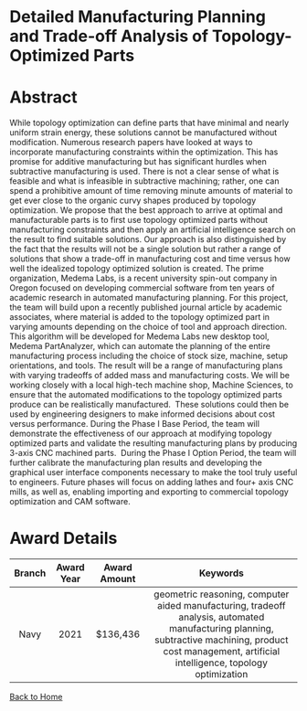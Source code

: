 
Detailed Manufacturing Planning and Trade-off Analysis of Topology-Optimized Parts
==================================================================================

# Abstract


While topology optimization can define parts that have minimal and nearly uniform strain energy, these solutions cannot be manufactured without modification. Numerous research papers have looked at ways to incorporate manufacturing constraints within the optimization. This has promise for additive manufacturing but has significant hurdles when subtractive manufacturing is used. There is not a clear sense of what is feasible and what is infeasible in subtractive machining; rather, one can spend a prohibitive amount of time removing minute amounts of material to get ever close to the organic curvy shapes produced by topology optimization. We propose that the best approach to arrive at optimal and manufacturable parts is to first use topology optimized parts without manufacturing constraints and then apply an artificial intelligence search on the result to find suitable solutions. Our approach is also distinguished by the fact that the results will not be a single solution but rather a range of solutions that show a trade-off in manufacturing cost and time versus how well the idealized topology optimized solution is created. The prime organization, Medema Labs, is a recent university spin-out company in Oregon focused on developing commercial software from ten years of academic research in automated manufacturing planning. For this project, the team will build upon a recently published journal article by academic associates, where material is added to the topology optimized part in varying amounts depending on the choice of tool and approach direction. This algorithm will be developed for Medema Labs new desktop tool, Medema PartAnalyzer, which can automate the planning of the entire manufacturing process including the choice of stock size, machine, setup orientations, and tools. The result will be a range of manufacturing plans with varying tradeoffs of added mass and manufacturing costs. We will be working closely with a local high-tech machine shop, Machine Sciences, to ensure that the automated modifications to the topology optimized parts produce can be realistically manufactured.  These solutions could then be used by engineering designers to make informed decisions about cost versus performance. During the Phase I Base Period, the team will demonstrate the effectiveness of our approach at modifying topology optimized parts and validate the resulting manufacturing plans by producing 3-axis CNC machined parts.  During the Phase I Option Period, the team will further calibrate the manufacturing plan results and developing the graphical user interface components necessary to make the tool truly useful to engineers. Future phases will focus on adding lathes and four+ axis CNC mills, as well as, enabling importing and exporting to commercial topology optimization and CAM software.  

# Award Details

|Branch|Award Year|Award Amount|Keywords|
| :---: | :---: | :---: | :---: |
|Navy|2021|$136,436|geometric reasoning, computer aided manufacturing, tradeoff analysis, automated manufacturing planning, subtractive machining, product cost management, artificial intelligence, topology optimization|
  
  


[Back to Home](https://github.com/chrischow/dod_sbir_awards#2192)
